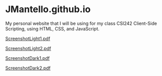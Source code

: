 # JMantello.github.io

My personal website that I will be using for my class CSI242 Client-Side Scripting, using HTML, CSS, and JavaScript.

[ScreenshotLight1.pdf](https://github.com/JMantello/JMantello.github.io/files/7966895/ScreenshotLight1.pdf)

[ScreenshotLight2.pdf](https://github.com/JMantello/JMantello.github.io/files/7966896/ScreenshotLight2.pdf)

[ScreenshotDark1.pdf](https://github.com/JMantello/JMantello.github.io/files/7966893/ScreenshotDark1.pdf)

[ScreenshotDark2.pdf](https://github.com/JMantello/JMantello.github.io/files/7966894/ScreenshotDark2.pdf)
